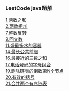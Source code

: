 ### LeetCode java题解

[1.两数之和](src/main/java/com/leetcode/editor/cn/TwoSum.md)  
[2.两数相加](src/main/java/com/leetcode/editor/cn/AddTwoNumbers.md)  
[7.整数反转](src/main/java/com/leetcode/editor/cn/ReverseInteger.md)  
[9.回文数](src/main/java/com/leetcode/editor/cn/PalindromeNumber.md)  
[11.盛最多水的容器](src/main/java/com/leetcode/editor/cn/ContainerWithMostWater.md)  
[14.最长公共前缀](src/main/java/com/leetcode/editor/cn/LongestCommonPrefix.md)  
[16.最接近的三数之和](src/main/java/com/leetcode/editor/cn/ThreeSumClosest.md)  
[17.电话号码的字母组合](src/main/java/com/leetcode/editor/cn/LetterCombinationsOfAPhoneNumber.md)  
[19.删除链表的倒数第N个节点](src/main/java/com/leetcode/editor/cn/RemoveNthNodeFromEndOfList.md)  
[20.有效的括号](src/main/java/com/leetcode/editor/cn/ValidParentheses.md)  
[21.合并两个有序链表](src/main/java/com/leetcode/editor/cn/MergeTwoSortedLists.md)  
[](src/main/java/)  
[](src/main/java/)  
[](src/main/java/)  
[](src/main/java/)  
[](src/main/java/)  
[](src/main/java/)  
[](src/main/java/)  
[](src/main/java/)  
[](src/main/java/)  
[](src/main/java/)  
[](src/main/java/)  
[](src/main/java/)  
[](src/main/java/)  
